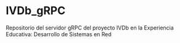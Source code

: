 # IVDb_gRPC
Repositorio del servidor gRPC del proyecto IVDb en la Experiencia Educativa: Desarrollo de Sistemas en Red
